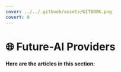 ```yaml
---
cover: ../../.gitbook/assets/GITBOOK.png
coverY: 0
---
```


# 🌐 Future-AI Providers

#### Here are the articles in this  section:
